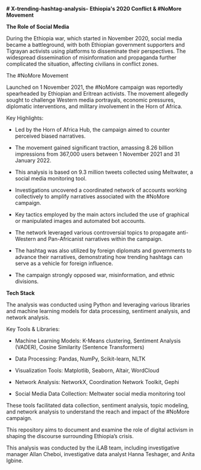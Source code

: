 **# X-trending-hashtag-analysis-**
**Ethiopia's 2020 Conflict & #NoMore Movement**

**The Role of Social Media**

During the Ethiopia war, which started in November 2020, social media became a battleground, with both Ethiopian government supporters and Tigrayan activists using platforms to disseminate their perspectives. The widespread dissemination of misinformation and propaganda further complicated the situation, affecting civilians in conflict zones.

The #NoMore Movement

Launched on 1 November 2021, the #NoMore campaign was reportedly spearheaded by Ethiopian and Eritrean activists. The movement allegedly sought to challenge Western media portrayals, economic pressures, diplomatic interventions, and military involvement in the Horn of Africa.

Key Highlights:

- Led by the Horn of Africa Hub, the campaign aimed to counter perceived biased narratives.

- The movement gained significant traction, amassing 8.26 billion impressions from 367,000 users between 1 November 2021 and 31 January 2022.

- This analysis is based on 9.3 million tweets collected using Meltwater, a social media monitoring tool.

- Investigations uncovered a coordinated network of accounts working collectively to amplify narratives associated with the #NoMore campaign.

- Key tactics employed by the main actors included the use of graphical or manipulated images and automated bot accounts.

- The network leveraged various controversial topics to propagate anti-Western and Pan-Africanist narratives within the campaign.

- The hashtag was also utilized by foreign diplomats and governments to advance their narratives, demonstrating how trending hashtags can serve as a vehicle for foreign influence.

- The campaign strongly opposed war, misinformation, and ethnic divisions.

**Tech Stack**

The analysis was conducted using Python and leveraging various libraries and machine learning models for data processing, sentiment analysis, and network analysis.

Key Tools & Libraries:

- Machine Learning Models: K-Means clustering, Sentiment Analysis (VADER), Cosine Similarity (Sentence Transformers)

- Data Processing: Pandas, NumPy, Scikit-learn, NLTK

- Visualization Tools: Matplotlib, Seaborn, Altair, WordCloud

- Network Analysis: NetworkX, Coordination Network Toolkit, Gephi

- Social Media Data Collection: Meltwater social media monitoring tool

These tools facilitated data collection, sentiment analysis, topic modeling, and network analysis to understand the reach and impact of the #NoMore campaign.

This repository aims to document and examine the role of digital activism in shaping the discourse surrounding Ethiopia’s crisis.

This analysis was conducted by the iLAB team, including investigative manager Allan Cheboi, investigative data analyst Hanna Teshager, and Anita Igbine.

